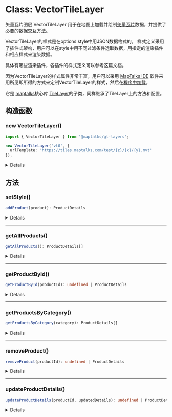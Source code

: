 
# Class: VectorTileLayer

矢量瓦片图层 VectorTileLayer 用于在地图上加载并绘制[矢量瓦片](../../../ide/guide/basic/vt)数据，并提供了必要的数据交互方法。

VectorTileLayer的样式是在options.style中用JSON数据格式的。 样式定义采用了插件式架构，用户可以在style中用不同过滤条件选取数据，用指定的渲染插件和相应样式来渲染数据。

具体有哪些渲染插件，各插件的样式定义可以参考这篇文档。

因为VectorTileLayer的样式属性非常丰富，用户可以采用 [MapTalks IDE](../../../ide/guide/intro) 软件来用所见即所得的方式来定制VectorTileLayer的样式，然后在[程序中加载](../../../ide/guide/useInProgram/intro)。

它是 [maptalks](https://maptalks.org)核心库 [TileLayer](https://maptalks.org/maptalks.js/api/0.x/TileLayer.html)的子类，同样继承了TileLayer上的方法和配置。


## 构造函数

### new VectorTileLayer()

```ts
import { VectorTileLayer } from '@maptalks/gl-layers';

new VectorTileLayer('vt0', {
  urlTemplate: 'https://tiles.maptalks.com/test/{z}/{x}/{y}.mvt'
});
```
<details>



#### Returns

[`VectorTileLayer`](VectorTileLayer.md)

## 成员变量

| Property | Modifier | Type |
| :------ | :------ | :------ |
| `products` | `private` | [`ProductDetails`](../interfaces/ProductDetails.md)[] |

</details>

## 方法

### setStyle()
```ts
addProduct(product): ProductDetails
```
<details>

Add a new product to the inventory.

#### Parameters

| Parameter | Type | Description |
| :------ | :------ | :------ |
| `product` | [`ProductDetails`](../interfaces/ProductDetails.md) | The product to be added. |

#### Returns

[`ProductDetails`](../interfaces/ProductDetails.md)

The added product details.

#### Source

[products.ts:46](https://github.com/tgreyuk/typedoc-plugin-markdown-examples/blob/3728586/examples/01-typedoc-plugin-markdown/src/products.ts#L46)

</details>

***

### getAllProducts()

```ts
getAllProducts(): ProductDetails[]
```
<details>

Get all products in the inventory.

#### Returns

[`ProductDetails`](../interfaces/ProductDetails.md)[]

An array of all product details.

#### Source

[products.ts:55](https://github.com/tgreyuk/typedoc-plugin-markdown-examples/blob/3728586/examples/01-typedoc-plugin-markdown/src/products.ts#L55)

</details>

***

### getProductById()

```ts
getProductById(productId): undefined | ProductDetails
```
<details>

Get product details by ID.

#### Parameters

| Parameter | Type | Description |
| :------ | :------ | :------ |
| `productId` | `string` | The ID of the product. |

#### Returns

`undefined` \| [`ProductDetails`](../interfaces/ProductDetails.md)

The product details with the specified ID.

#### Source

[products.ts:64](https://github.com/tgreyuk/typedoc-plugin-markdown-examples/blob/3728586/examples/01-typedoc-plugin-markdown/src/products.ts#L64)

</details>

***

### getProductsByCategory()

```ts
getProductsByCategory(category): ProductDetails[]
```

<details>

Get products by category.

#### Parameters

| Parameter | Type | Description |
| :------ | :------ | :------ |
| `category` | [`ProductCategory`](../enumerations/ProductCategory.md) | The product category. |

#### Returns

[`ProductDetails`](../interfaces/ProductDetails.md)[]

An array of product details in the specified category.

#### Source

[products.ts:73](https://github.com/tgreyuk/typedoc-plugin-markdown-examples/blob/3728586/examples/01-typedoc-plugin-markdown/src/products.ts#L73)

</details>

***

### removeProduct()

```ts
removeProduct(productId): undefined | ProductDetails
```

<details>

Remove a product from the inventory.

#### Parameters

| Parameter | Type | Description |
| :------ | :------ | :------ |
| `productId` | `string` | The ID of the product to be removed. |

#### Returns

`undefined` \| [`ProductDetails`](../interfaces/ProductDetails.md)

The removed product details.

#### Source

[products.ts:102](https://github.com/tgreyuk/typedoc-plugin-markdown-examples/blob/3728586/examples/01-typedoc-plugin-markdown/src/products.ts#L102)

</details>

***

### updateProductDetails()

```ts
updateProductDetails(productId, updatedDetails): undefined | ProductDetails
```

<details>

Update product details.

#### Parameters

| Parameter | Type | Description |
| :------ | :------ | :------ |
| `productId` | `string` | The ID of the product to be updated. |
| `updatedDetails` | [`ProductDetails`](../interfaces/ProductDetails.md) | The updated product details. |

#### Returns

`undefined` \| [`ProductDetails`](../interfaces/ProductDetails.md)

The updated product details.

#### Source

[products.ts:83](https://github.com/tgreyuk/typedoc-plugin-markdown-examples/blob/3728586/examples/01-typedoc-plugin-markdown/src/products.ts#L83)

</details>
